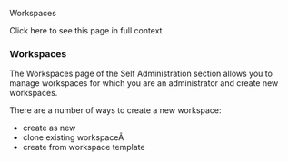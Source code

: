 Workspaces

Click here to see this page in full context

###  Workspaces

The Workspaces page of the Self Administration section allows you to manage
workspaces for which you are an administrator and create new workspaces.

There are a number of ways to create a new workspace:

  * create as new 
  * clone existing workspaceÂ 
  * create from workspace template 

